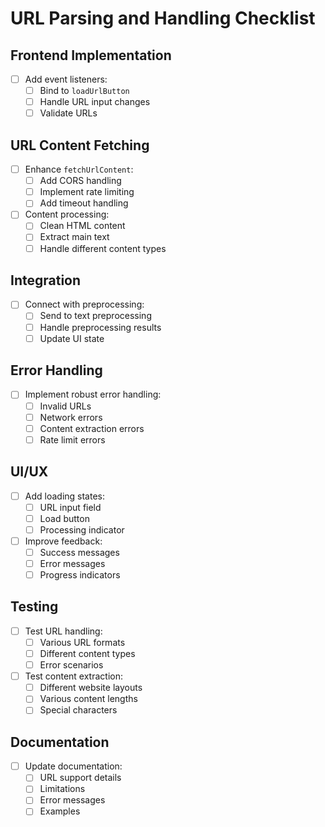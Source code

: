 # URL Parsing and Handling Checklist

## Frontend Implementation
- [ ] Add event listeners:
  - [ ] Bind to `loadUrlButton`
  - [ ] Handle URL input changes
  - [ ] Validate URLs

## URL Content Fetching
- [ ] Enhance `fetchUrlContent`:
  - [ ] Add CORS handling
  - [ ] Implement rate limiting
  - [ ] Add timeout handling

- [ ] Content processing:
  - [ ] Clean HTML content
  - [ ] Extract main text
  - [ ] Handle different content types

## Integration
- [ ] Connect with preprocessing:
  - [ ] Send to text preprocessing
  - [ ] Handle preprocessing results
  - [ ] Update UI state

## Error Handling
- [ ] Implement robust error handling:
  - [ ] Invalid URLs
  - [ ] Network errors
  - [ ] Content extraction errors
  - [ ] Rate limit errors

## UI/UX
- [ ] Add loading states:
  - [ ] URL input field
  - [ ] Load button
  - [ ] Processing indicator

- [ ] Improve feedback:
  - [ ] Success messages
  - [ ] Error messages
  - [ ] Progress indicators

## Testing
- [ ] Test URL handling:
  - [ ] Various URL formats
  - [ ] Different content types
  - [ ] Error scenarios

- [ ] Test content extraction:
  - [ ] Different website layouts
  - [ ] Various content lengths
  - [ ] Special characters

## Documentation
- [ ] Update documentation:
  - [ ] URL support details
  - [ ] Limitations
  - [ ] Error messages
  - [ ] Examples 